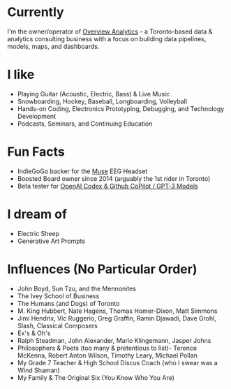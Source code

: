 # Currently
I'm the owner/operator of [Overview Analytics](https://overviewanalytics.ca) - a Toronto-based data & analytics consulting business with a focus on building data pipelines, models, maps, and dashboards. 

# I like
- Playing Guitar (Acoustic, Electric, Bass) & Live Music
- Snowboarding, Hockey, Baseball, Longboarding, Volleyball
- Hands-on Coding, Electronics Prototyping, Debugging, and Technology Development 
- Podcasts, Seminars, and Continuing Education

# Fun Facts
- IndieGoGo backer for the [Muse](https://choosemuse.com) EEG Headset 
- Boosted Board owner since 2014 (arguably the 1st rider in Toronto) 
- Beta tester for [OpenAI Codex & Github CoPilot / GPT-3 Models](https://share.hsforms.com/1GzaACuXwSsmLKPfmphF_1w4sk30?)

# I dream of
- Electric Sheep
- Generative Art Prompts

# Influences (No Particular Order)
- John Boyd, Sun Tzu, and the Mennonites
- The Ivey School of Business
- The Humans (and Dogs) of Toronto
- M. King Hubbert, Nate Hagens, Thomas Homer-Dixon, Matt Simmons
- Jimi Hendrix, Vic Ruggerio, Greg Graffin, Ramin Djawadi, Dave Grohl, Slash, Classical Composers
- Ex's & Oh's 
- Ralph Steadman, John Alexander, Mario Klingemann, Jasper Johns 
- Philosophers & Poets (too many & pretentious to list)- Terence McKenna, Robert Anton Wilson, Timothy Leary, Michael Pollan 
- My Grade 7 Teacher & High School Discus Coach (who I swear was a Wind Shaman)
- My Family & The Original Six (You Know Who You Are)